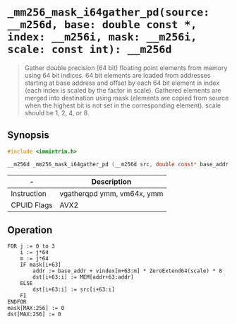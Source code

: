 `_mm256_mask_i64gather_pd(source: __m256d, base: double const *, index: __m256i, mask: __m256i, scale: const int): __m256d`
=================================================================================

> Gather double precision (64 bit) floating point elements from memory using 64 bit indices. 64 bit elements are loaded from addresses starting at base address and offset by each 64 bit element in index (each index is scaled by the factor in scale). Gathered elements are merged into destination using mask (elements are copied from source when the highest bit is not set in the corresponding element). scale should be 1, 2, 4, or 8.

## Synopsis

```c
#include <immintrin.h>

__m256d _mm256_mask_i64gather_pd (__m256d src, double const* base_addr, __m256i vindex, __m256d mask, const int scale);
```

| -           | Description                |
| ----------- | -------------------------- |
| Instruction | vgatherqpd ymm, vm64x, ymm |
| CPUID Flags | AVX2                       |

## Operation

```
FOR j := 0 to 3
	i := j*64
	m := j*64
	IF mask[i+63]
		addr := base_addr + vindex[m+63:m] * ZeroExtend64(scale) * 8
		dst[i+63:i] := MEM[addr+63:addr]
	ELSE
		dst[i+63:i] := src[i+63:i]
	FI
ENDFOR
mask[MAX:256] := 0
dst[MAX:256] := 0
```

